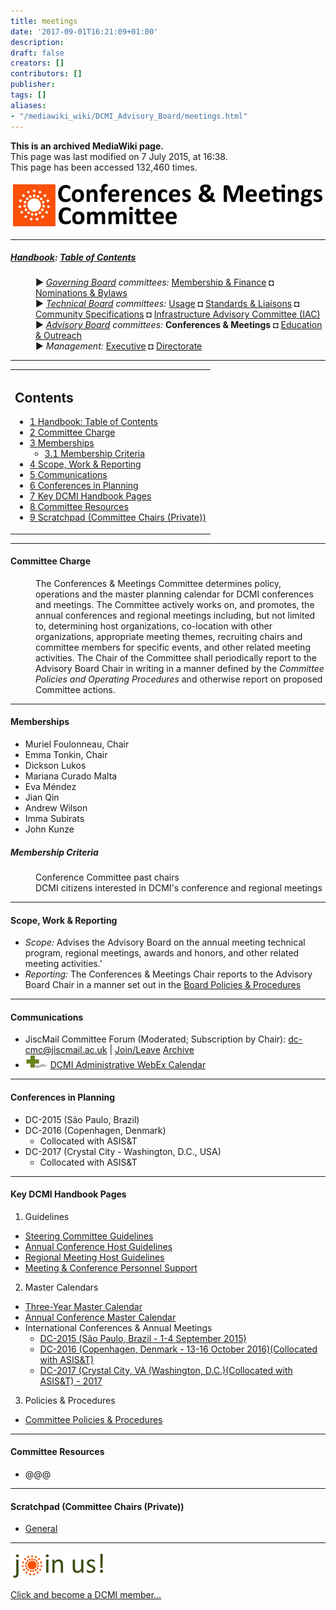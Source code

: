 ```yaml
---
title: meetings
date: '2017-09-01T16:21:09+01:00'
description: 
draft: false
creators: []
contributors: []
publisher: 
tags: []
aliases:
- "/mediawiki_wiki/DCMI_Advisory_Board/meetings.html"
---
```


 **This is an archived MediaWiki page.**  
This page was last modified on 7 July 2015, at 16:38.  
This page has been accessed 132,460 times.

[<img alt="Meetings &amp; Conferences Committee logo" src="/mediawiki_wiki/images/Meetings_Logo.png" width="500" height="76">](/mediawiki_wiki/images/Meetings_Logo.png)

* * *

##### [Handbook](/mediawiki_wiki/DCMI_Handbook "DCMI Handbook"): [Table of Contents](/mediawiki_wiki/DCMI_Handbook/) 
<dl>
<dd> ► <i><a href="/mediawiki_wiki/DCMI_Governing_Board.md" title="DCMI Governing Board">Governing Board</a> committees:</i> <a href="/mediawiki_wiki/DCMI_Governing_Board/finance.md" title="DCMI Governing Board/finance">Membership &amp; Finance</a> ◘ <a href="/mediawiki_wiki/DCMI_Governing_Board/nominations.md" title="DCMI Governing Board/nominations">Nominations &amp; Bylaws</a> 
</dd>
<dd> ► <i><a href="/mediawiki_wiki/DCMI_Technical_Board.md" title="DCMI Technical Board">Technical Board</a> committees:</i> <a href="/mediawiki_wiki/DCMI_Technical_Board/usage.md" title="DCMI Technical Board/usage">Usage</a> ◘ <a href="/mediawiki_wiki/DCMI_Technical_Board/standards.md" title="DCMI Technical Board/standards">Standards &amp; Liaisons</a> ◘ <a href="/mediawiki_wiki/DCMI_Technical_Board/specifications.md" title="DCMI Technical Board/specifications">Community Specifications</a> ◘ <a href="/mediawiki_wiki/DCMI_Technical_Board/infrastructure.md" title="DCMI Technical Board/infrastructure">Infrastructure Advisory Committee (IAC)</a>
</dd>
<dd> ► <i><a href="/mediawiki_wiki/DCMI_Advisory_Board.md" title="DCMI Advisory Board">Advisory Board</a> committees:</i> <strong class="selflink">Conferences &amp; Meetings</strong> ◘ <a href="/mediawiki_wiki/DCMI_Advisory_Board/documentation.md" title="DCMI Advisory Board/documentation">Education &amp; Outreach</a>
</dd>
<dd> ► <i>Management:</i> <a href="/mediawiki_wiki/Exec_Committee.md" title="Exec Committee">Executive</a> ◘ <a href="/mediawiki_wiki/Exec_Committee/directorate.md" title="Exec Committee/directorate">Directorate</a>
</dd>
</dl>

* * *

<table id="toc" class="toc">
  <tr>
    <td>
      <div id="toctitle">
        <h2>Contents</h2>
      </div>
      <ul>
        <li class="toclevel-1"><a href="#Handbook:_Table_of_Contents"><span class="tocnumber">1</span> <span class="toctext">Handbook: Table of Contents</span></a></li>
        <li class="toclevel-1 tocsection-1"><a href="#Committee_Charge"><span class="tocnumber">2</span> <span class="toctext">Committee Charge</span></a></li>
        <li class="toclevel-1 tocsection-2">
          <a href="#Memberships"><span class="tocnumber">3</span> <span class="toctext">Memberships</span></a>
          <ul>
            <li class="toclevel-2 tocsection-3"><a href="#Membership_Criteria"><span class="tocnumber">3.1</span> <span class="toctext">Membership Criteria</span></a></li>
          </ul>
        </li>
        <li class="toclevel-1 tocsection-4"><a href="#Scope.2C_Work_.26_Reporting"><span class="tocnumber">4</span> <span class="toctext">Scope, Work &amp; Reporting</span></a></li>
        <li class="toclevel-1 tocsection-5"><a href="#Communications"><span class="tocnumber">5</span> <span class="toctext">Communications</span></a></li>
        <li class="toclevel-1 tocsection-6"><a href="#Conferences_in_Planning"><span class="tocnumber">6</span> <span class="toctext">Conferences in Planning</span></a></li>
        <li class="toclevel-1 tocsection-7"><a href="#Key_DCMI_Handbook_Pages"><span class="tocnumber">7</span> <span class="toctext">Key DCMI Handbook Pages</span></a></li>
        <li class="toclevel-1 tocsection-8"><a href="#Committee_Resources"><span class="tocnumber">8</span> <span class="toctext">Committee Resources</span></a></li>
        <li class="toclevel-1 tocsection-9"><a href="#Scratchpad_.28Committee_Chairs_.28Private.29.29"><span class="tocnumber">9</span> <span class="toctext">Scratchpad (Committee Chairs (Private))</span></a></li>
      </ul>
    </td>
  </tr>
</table>


* * *

#### Committee Charge 
<dl><dd> The Conferences &amp; Meetings Committee determines policy, operations and the master planning calendar for DCMI conferences and meetings. The Committee actively works on, and promotes, the annual conferences and regional meetings including, but not limited to, determining host organizations, co-location with other organizations, appropriate meeting themes, recruiting chairs and committee members for specific events, and other related meeting activities. The Chair of the Committee shall periodically report to the Advisory Board Chair in writing in a manner defined by the <i>Committee Policies and Operating Procedures</i> and otherwise report on proposed Committee actions.
</dd></dl>

* * *

#### Memberships 

- Muriel Foulonneau, Chair
- Emma Tonkin, Chair
- Dickson Lukos
- Mariana Curado Malta
- Eva Méndez
- Jian Qin
- Andrew Wilson
- Imma Subirats
- John Kunze

##### Membership Criteria 
<dl>
<dd> Conference Committee past chairs
</dd>
<dd> DCMI citizens interested in DCMI's conference and regional meetings 
</dd>
</dl>

* * *

#### Scope, Work & Reporting 

- _Scope:_ Advises the Advisory Board on the annual meeting technical program, regional meetings, awards and honors, and other related meeting activities.'
- _Reporting:_ The Conferences & Meetings Chair reports to the Advisory Board Chair in a manner set out in the [Board Policies & Procedures](/index.php?title=DCMI_Advisory_Board/procedures&action=edit&redlink=1 "DCMI Advisory Board/procedures (page does not exist)")

* * *

#### Communications 

- JiscMail Committee Forum (Moderated; Subscription by Chair): [dc-cmc@jiscmail.ac.uk](mailto:dc-cmc@jiscmail.ac.uk) | [Join/Leave](http://www.jiscmail.ac.uk/lists/dc-cmc.html) [Archive](http://www.jiscmail.ac.uk/cgi-bin/wa.exe?SUBED1=dc-cmc&A=1)
- [<img alt="+ symbol" src="/mediawiki_wiki/images/Plus.jpg" width="36" height="21">](/mediawiki_wiki/images/Plus.jpg) [DCMI Administrative WebEx Calendar](https://www.google.com/calendar/embed?title=DCMI%20WebEx%20Calendar&height=600&wkst=2&bgcolor=%23ff6600&src=99h1apmg3h74clla4ufl6a009g%40group.calendar.google.com&color=%23853104&ctz=America%2FNew_York)

* * *

#### Conferences in Planning 

- DC-2015 (São Paulo, Brazil)
- DC-2016 (Copenhagen, Denmark) 
  - Collocated with ASIS&T
- DC-2017 (Crystal City - Washington, D.C., USA)
  - Collocated with ASIS&T

* * *

#### Key DCMI Handbook Pages 

1. Guidelines
  - [Steering Committee Guidelines](/mediawiki_wiki/DCMI_Handbook/Conference_Guidelines/Steering_Committee)
  - [Annual Conference Host Guidelines](/index.php?title=DCMI_Handbook/Int_Conf/Host_Guidelines&action=edit&redlink=1 "DCMI Handbook/Int Conf/Host Guidelines (page does not exist)")
  - [Regional Meeting Host Guidelines](/mediawiki_wiki/DCMI_Handbook/Reg_Conf/Host_Guidelines)
  - [Meeting & Conference Personnel Support](/mediawiki_wiki/DCMI_Handbook/Conference_Guidelines/Personnel_Support)
2. Master Calendars
  - [Three-Year Master Calendar](/mediawiki_wiki/DCMI_Handbook/Int_Conf/Master_Calendar)
  - [Annual Conference Master Calendar](/mediawiki_wiki/DCMI_Handbook/Int_Conf/Annual_Meeting)
  - International Conferences & Annual Meetings
    - [DC-2015 (São Paulo, Brazil - 1-4 September 2015)](/index.php?title=Dc2015&action=edit&redlink=1 "Dc2015 (page does not exist)")
    - [DC-2016 (Copenhagen, Denmark - 13-16 October 2016)(Collocated with ASIS&T)](/index.php?title=Dc2016&action=edit&redlink=1 "Dc2016 (page does not exist)")
    - [DC-2017 (Crystal City, VA (Washington, D.C.)(Collocated with ASIS&T) - 2017](/index.php?title=Dc2017&action=edit&redlink=1 "Dc2017 (page does not exist)")
3. Policies & Procedures
  - [Committee Policies & Procedures](/index.php?title=DCMI_Advisory_Board/meetings/procedures&action=edit&redlink=1 "DCMI Advisory Board/meetings/procedures (page does not exist)")

* * *

#### Committee Resources 

- @@@

* * *

#### Scratchpad (Committee Chairs (Private)) 

- [General](/index.php?title=DCMI_Advisory_Board/scratchpad/meetings&action=edit&redlink=1 "DCMI Advisory Board/scratchpad/meetings (page does not exist)")

* * *

[<img alt="DCMI Handbook" src="/mediawiki_wiki/images/Join_us-150.png" width="150" height="43">](/mediawiki_wiki/images/Join_us-150.png)

[Click and become a DCMI member...](http://dublincore.org/support/#individualMember)


